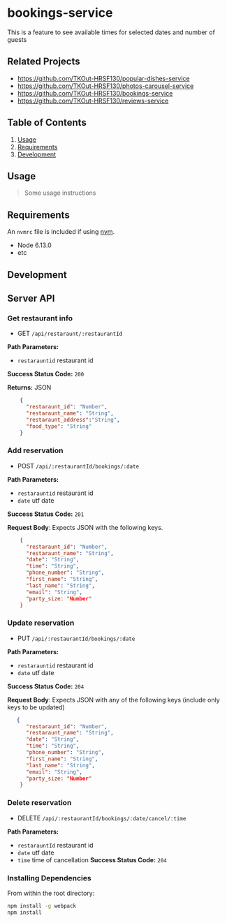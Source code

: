 
# bookings-service
This is a feature to see available times for selected dates and number of guests

## Related Projects

  - https://github.com/TKOut-HRSF130/popular-dishes-service
  - https://github.com/TKOut-HRSF130/photos-carousel-service
  - https://github.com/TKOut-HRSF130/bookings-service
  - https://github.com/TKOut-HRSF130/reviews-service

## Table of Contents

1. [Usage](#Usage)
1. [Requirements](#requirements)
1. [Development](#development)

## Usage

> Some usage instructions

## Requirements

An `nvmrc` file is included if using [nvm](https://github.com/creationix/nvm).

- Node 6.13.0
- etc

## Development
## Server API

### Get restaurant info
  * GET `/api/restaraunt/:restaurantId`

**Path Parameters:**
  * `restarauntid` restaurant id

**Success Status Code:** `200`

**Returns:** JSON

```json
    {
      "restaraunt_id": "Number",
      "restaraunt_name": "String",
      "restaraunt_address":"String",
      "food_type": "String"
    }
```


### Add reservation
  * POST `/api/:restaurantId/bookings/:date`

**Path Parameters:**
  * `restarauntid` restaurant id
  * `date` utf date
  
**Success Status Code:** `201`

**Request Body**: Expects JSON with the following keys.

```json
    {
      "restaraunt_id": "Number",
      "restaraunt_name": "String",
      "date": "String",
      "time": "String",
      "phone_number": "String",
      "first_name": "String",
      "last_name": "String",
      "email": "String",
      "party_size: "Number"
    }
```


### Update reservation
  * PUT `/api/:restaurantId/bookings/:date`

**Path Parameters:**
  * `restarauntid` restaurant id
  * `date` utf date

**Success Status Code:** `204`

**Request Body**: Expects JSON with any of the following keys (include only keys to be updated)

```json
   {
      "restaraunt_id": "Number",
      "restaraunt_name": "String",
      "date": "String",
      "time": "String",
      "phone_number": "String",
      "first_name": "String",
      "last_name": "String",
      "email": "String",
      "party_size: "Number"
    }
```

### Delete reservation
  * DELETE `/api/:restaurantId/bookings/:date/cancel/:time`

**Path Parameters:**
  * `restarauntId` restaurant id
  * `date` utf date
  * `time` time of cancellation
**Success Status Code:** `204`

### Installing Dependencies

From within the root directory:

```sh
npm install -g webpack
npm install
```
